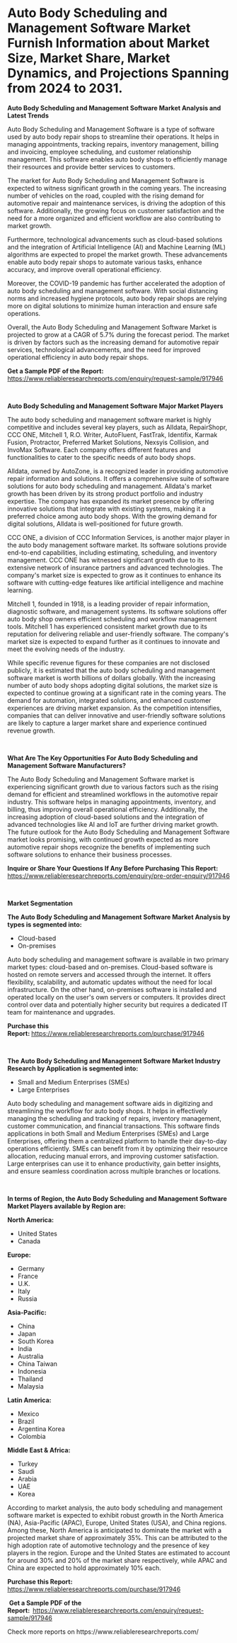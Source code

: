 <p><h1>Auto Body Scheduling and Management Software Market Furnish Information about Market Size, Market Share, Market Dynamics, and Projections Spanning from 2024 to 2031.</h1></p><p><strong>Auto Body Scheduling and Management Software Market Analysis and Latest Trends</strong></p>
<p><p>Auto Body Scheduling and Management Software is a type of software used by auto body repair shops to streamline their operations. It helps in managing appointments, tracking repairs, inventory management, billing and invoicing, employee scheduling, and customer relationship management. This software enables auto body shops to efficiently manage their resources and provide better services to customers.</p><p>The market for Auto Body Scheduling and Management Software is expected to witness significant growth in the coming years. The increasing number of vehicles on the road, coupled with the rising demand for automotive repair and maintenance services, is driving the adoption of this software. Additionally, the growing focus on customer satisfaction and the need for a more organized and efficient workflow are also contributing to market growth.</p><p>Furthermore, technological advancements such as cloud-based solutions and the integration of Artificial Intelligence (AI) and Machine Learning (ML) algorithms are expected to propel the market growth. These advancements enable auto body repair shops to automate various tasks, enhance accuracy, and improve overall operational efficiency.</p><p>Moreover, the COVID-19 pandemic has further accelerated the adoption of auto body scheduling and management software. With social distancing norms and increased hygiene protocols, auto body repair shops are relying more on digital solutions to minimize human interaction and ensure safe operations.</p><p>Overall, the Auto Body Scheduling and Management Software Market is projected to grow at a CAGR of 5.7% during the forecast period. The market is driven by factors such as the increasing demand for automotive repair services, technological advancements, and the need for improved operational efficiency in auto body repair shops.</p></p>
<p><strong>Get a Sample PDF of the Report:&nbsp;</strong> <a href="https://www.reliableresearchreports.com/enquiry/request-sample/917946">https://www.reliableresearchreports.com/enquiry/request-sample/917946</a></p>
<p>&nbsp;</p>
<p><strong>Auto Body Scheduling and Management Software Major Market Players</strong></p>
<p><p>The auto body scheduling and management software market is highly competitive and includes several key players, such as Alldata, RepairShopr, CCC ONE, Mitchell 1, R.O. Writer, AutoFluent, FastTrak, Identifix, Karmak Fusion, Protractor, Preferred Market Solutions, Nexsyis Collision, and InvoMax Software. Each company offers different features and functionalities to cater to the specific needs of auto body shops.</p><p>Alldata, owned by AutoZone, is a recognized leader in providing automotive repair information and solutions. It offers a comprehensive suite of software solutions for auto body scheduling and management. Alldata's market growth has been driven by its strong product portfolio and industry expertise. The company has expanded its market presence by offering innovative solutions that integrate with existing systems, making it a preferred choice among auto body shops. With the growing demand for digital solutions, Alldata is well-positioned for future growth.</p><p>CCC ONE, a division of CCC Information Services, is another major player in the auto body management software market. Its software solutions provide end-to-end capabilities, including estimating, scheduling, and inventory management. CCC ONE has witnessed significant growth due to its extensive network of insurance partners and advanced technologies. The company's market size is expected to grow as it continues to enhance its software with cutting-edge features like artificial intelligence and machine learning.</p><p>Mitchell 1, founded in 1918, is a leading provider of repair information, diagnostic software, and management systems. Its software solutions offer auto body shop owners efficient scheduling and workflow management tools. Mitchell 1 has experienced consistent market growth due to its reputation for delivering reliable and user-friendly software. The company's market size is expected to expand further as it continues to innovate and meet the evolving needs of the industry.</p><p>While specific revenue figures for these companies are not disclosed publicly, it is estimated that the auto body scheduling and management software market is worth billions of dollars globally. With the increasing number of auto body shops adopting digital solutions, the market size is expected to continue growing at a significant rate in the coming years. The demand for automation, integrated solutions, and enhanced customer experiences are driving market expansion. As the competition intensifies, companies that can deliver innovative and user-friendly software solutions are likely to capture a larger market share and experience continued revenue growth.</p></p>
<p>&nbsp;</p>
<p><strong>What Are The Key Opportunities For Auto Body Scheduling and Management Software Manufacturers?</strong></p>
<p><p>The Auto Body Scheduling and Management Software market is experiencing significant growth due to various factors such as the rising demand for efficient and streamlined workflows in the automotive repair industry. This software helps in managing appointments, inventory, and billing, thus improving overall operational efficiency. Additionally, the increasing adoption of cloud-based solutions and the integration of advanced technologies like AI and IoT are further driving market growth. The future outlook for the Auto Body Scheduling and Management Software market looks promising, with continued growth expected as more automotive repair shops recognize the benefits of implementing such software solutions to enhance their business processes.</p></p>
<p><strong>Inquire or Share Your Questions If Any Before Purchasing This Report:</strong> <a href="https://www.reliableresearchreports.com/enquiry/pre-order-enquiry/917946">https://www.reliableresearchreports.com/enquiry/pre-order-enquiry/917946</a></p>
<p>&nbsp;</p>
<p><strong>Market Segmentation</strong></p>
<p><strong>The Auto Body Scheduling and Management Software Market Analysis by types is segmented into:</strong></p>
<p><ul><li>Cloud-based</li><li>On-premises</li></ul></p>
<p><p>Auto body scheduling and management software is available in two primary market types: cloud-based and on-premises. Cloud-based software is hosted on remote servers and accessed through the internet. It offers flexibility, scalability, and automatic updates without the need for local infrastructure. On the other hand, on-premises software is installed and operated locally on the user's own servers or computers. It provides direct control over data and potentially higher security but requires a dedicated IT team for maintenance and upgrades.</p></p>
<p><strong>Purchase this Report:&nbsp;</strong><a href="https://www.reliableresearchreports.com/purchase/917946">https://www.reliableresearchreports.com/purchase/917946</a></p>
<p>&nbsp;</p>
<p><strong>The Auto Body Scheduling and Management Software Market Industry Research by Application is segmented into:</strong></p>
<p><ul><li>Small and Medium Enterprises (SMEs)</li><li>Large Enterprises</li></ul></p>
<p><p>Auto body scheduling and management software aids in digitizing and streamlining the workflow for auto body shops. It helps in effectively managing the scheduling and tracking of repairs, inventory management, customer communication, and financial transactions. This software finds applications in both Small and Medium Enterprises (SMEs) and Large Enterprises, offering them a centralized platform to handle their day-to-day operations efficiently. SMEs can benefit from it by optimizing their resource allocation, reducing manual errors, and improving customer satisfaction. Large enterprises can use it to enhance productivity, gain better insights, and ensure seamless coordination across multiple branches or locations.</p></p>
<p>&nbsp;</p>
<p><strong>In terms of Region, the Auto Body Scheduling and Management Software Market Players available by Region are:</strong></p>
<p>
    <p> <strong> North America: </strong>
        <ul>
            <li>United States</li>
            <li>Canada</li>
        </ul>
        </p> 
    <p> <strong> Europe: </strong>
        <ul>
            <li>Germany</li>
            <li>France</li>
            <li>U.K.</li>
            <li>Italy</li>
            <li>Russia</li>
        </ul>
        </p> 
    <p> <strong> Asia-Pacific: </strong>
        <ul>
            <li>China</li>
            <li>Japan</li>
            <li>South Korea</li>
            <li>India</li>
            <li>Australia</li>
            <li>China Taiwan</li>
            <li>Indonesia</li>
            <li>Thailand</li>
            <li>Malaysia</li>
        </ul>
        </p> 
    <p> <strong> Latin America: </strong>
        <ul>
            <li>Mexico</li>
            <li>Brazil</li>
            <li>Argentina Korea</li>
            <li>Colombia</li>
        </ul>
        </p> 
    <p> <strong> Middle East & Africa: </strong>
        <ul>
            <li>Turkey</li>
            <li>Saudi</li>
            <li>Arabia</li>
            <li>UAE</li>
            <li>Korea</li>
        </ul>
    </p>
    </p>
<p><p>According to market analysis, the auto body scheduling and management software market is expected to exhibit robust growth in the North America (NA), Asia-Pacific (APAC), Europe, United States (USA), and China regions. Among these, North America is anticipated to dominate the market with a projected market share of approximately 35%. This can be attributed to the high adoption rate of automotive technology and the presence of key players in the region. Europe and the United States are estimated to account for around 30% and 20% of the market share respectively, while APAC and China are expected to hold approximately 10% each.</p></p>
<p><strong>Purchase this Report: </strong><a href="https://www.reliableresearchreports.com/purchase/917946">https://www.reliableresearchreports.com/purchase/917946</a></p>
<p>&nbsp;<strong>Get a Sample PDF of the Report:&nbsp;&nbsp;</strong><a href="https://www.reliableresearchreports.com/enquiry/request-sample/917946">https://www.reliableresearchreports.com/enquiry/request-sample/917946</a></p>
<p><strong></strong></p>
<p>Check more reports on https://www.reliableresearchreports.com/</p>